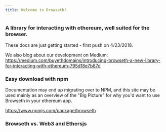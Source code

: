 ```yaml
---
title: Welcome to Browseth!
---
```


### A library for interacting with ethereum, well suited for the browser.

These docs are just getting started - first push on 4/23/2018.

We also blog about our development on Medium:
https://medium.com/buyethdomains/introducing-browseth-a-new-library-for-interacting-with-ethereum-795d18e7b87d

### Easy download with npm

Documentation may end up migrating over to NPM, and this site may be used mainly
as an overview of the "Big Picture" for why you'd want to use Browseth in your
ethereum app.

https://www.npmjs.com/package/browseth

### Browseth vs. Web3 and Ethersjs
